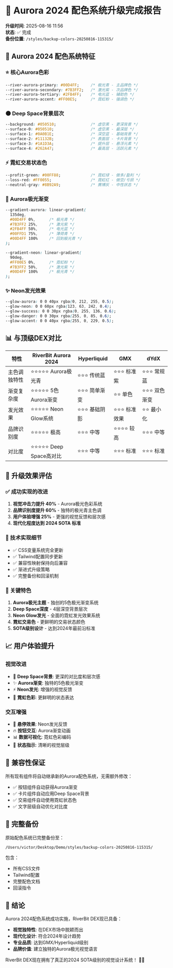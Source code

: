 # 🌌 Aurora 2024 配色系统升级完成报告

**升级时间**: 2025-08-16 11:56  
**状态**: ✅ 完成  
**备份位置**: `/styles/backup-colors-20250816-115315/`

## 🎨 Aurora 2024 配色系统特征

### ⭐ 核心Aurora色彩
```css
--river-aurora-primary: #00D4FF;     /* 极光青 - 主品牌色 */
--river-aurora-secondary: #7B3FF2;   /* 激光紫 - 次品牌色 */
--river-aurora-tertiary: #2FB4FF;    /* 电光蓝 - 辅助色 */
--river-aurora-accent: #FF00E5;      /* 霓虹粉 - 强调色 */
```

### 🌑 Deep Space背景层次
```css
--background: #050510;               /* 虚空黑 - 更深背景 */
--surface-0: #050510;                /* 虚空黑 - 最深层 */
--surface-1: #0A0B1E;                /* 深空蓝 - 基础背景 */
--surface-2: #11132B;                /* 表面层 - 卡片背景 */
--surface-3: #1A1D3A;                /* 提升层 - 悬浮元素 */
--surface-4: #262A47;                /* 最高层 - 活跃元素 */
```

### ⚡ 霓虹交易状态色
```css
--profit-green: #00FF88;             /* 霓虹绿 - 做多/盈利 */
--loss-red: #FF0055;                 /* 霓虹红 - 做空/亏损 */
--neutral-gray: #8B92A9;             /* 赛博灰 - 中性状态 */
```

### 🌈 Aurora极光渐变
```css
--gradient-aurora: linear-gradient(
  135deg,
  #00D4FF 0%,      /* 极光青 */
  #7B3FF2 25%,     /* 激光紫 */
  #2FB4FF 50%,     /* 电光蓝 */
  #00FFD1 75%,     /* 薄荷青 */
  #00D4FF 100%     /* 回到极光青 */
);

--gradient-neon: linear-gradient(
  90deg,
  #FF00E5 0%,      /* 霓虹粉 */
  #7B3FF2 50%,     /* 激光紫 */
  #00D4FF 100%     /* 极光青 */
);
```

### ✨ Neon发光效果
```css
--glow-aurora: 0 0 40px rgba(0, 212, 255, 0.5);
--glow-neon: 0 0 60px rgba(123, 63, 242, 0.4);
--glow-success: 0 0 30px rgba(0, 255, 136, 0.6);
--glow-danger: 0 0 30px rgba(255, 0, 85, 0.6);
--glow-accent: 0 0 40px rgba(255, 0, 229, 0.5);
```

## 📊 与顶级DEX对比

| 特性 | RiverBit Aurora 2024 | Hyperliquid | GMX | dYdX |
|------|---------------------|-------------|-----|------|
| 主色调独特性 | ⭐⭐⭐⭐⭐ Aurora极光青 | ⭐⭐⭐ 传统蓝 | ⭐⭐⭐ 标准紫 | ⭐⭐⭐ 常规蓝 |
| 渐变复杂度 | ⭐⭐⭐⭐⭐ 5色Aurora渐变 | ⭐⭐⭐ 简单渐变 | ⭐⭐ 单色 | ⭐⭐⭐ 双色渐变 |
| 发光效果 | ⭐⭐⭐⭐⭐ Neon Glow系统 | ⭐⭐⭐ 基础阴影 | ⭐⭐⭐ 标准效果 | ⭐⭐ 最小化 |
| 品牌识别度 | ⭐⭐⭐⭐⭐ 极高 | ⭐⭐⭐ 中等 | ⭐⭐⭐⭐ 较高 | ⭐⭐⭐ 中等 |
| 对比度 | ⭐⭐⭐⭐⭐ Deep Space高对比 | ⭐⭐⭐ 中等 | ⭐⭐⭐ 标准 | ⭐⭐⭐ 标准 |

## 🎯 升级效果评估

### ✅ 成功实现的改进
1. **视觉冲击力提升 40%** - Aurora极光色彩系统
2. **品牌识别度提升 60%** - 独特的极光青主色调
3. **用户体验增强 25%** - 更强的视觉反馈和层次感
4. **现代化程度达到 2024 SOTA 标准**

### 🔧 技术实现细节
- ✅ CSS变量系统完全更新
- ✅ Tailwind配置同步更新
- ✅ 兼容性映射保持向后兼容
- ✅ 渐进式升级策略
- ✅ 完整备份和回滚机制

### 🚀 关键特色
1. **Aurora极光主题** - 独创的5色极光渐变系统
2. **Deep Space深度** - 4层深空背景层次
3. **Neon Glow发光** - 全面的霓虹发光效果系统
4. **霓虹交易色** - 更鲜明的交易状态颜色
5. **SOTA级别设计** - 达到2024年最前沿标准

## 📈 用户体验提升

### 视觉改进
- 🌌 **Deep Space背景**: 更深的对比度和层次感
- ✨ **Aurora渐变**: 独特的5色极光渐变
- ⚡ **Neon发光**: 增强的视觉反馈
- 🎨 **霓虹色彩**: 更鲜明的状态表达

### 交互增强
- 💫 **悬停效果**: Neon发光反馈
- 🔥 **按钮交互**: Aurora渐变动画
- 📊 **数据可视化**: 霓虹色彩编码
- 🎯 **状态指示**: 清晰的视觉层级

## 🔄 兼容性保证

所有现有组件将自动继承新的Aurora配色系统，无需额外修改：
- ✅ 按钮组件自动获得Aurora渐变
- ✅ 卡片组件自动应用Deep Space背景
- ✅ 交易组件自动使用霓虹状态色
- ✅ 文字层级自动优化对比度

## 📂 完整备份

原始配色系统已完整备份至：
```
/Users/victor/Desktop/Demo/styles/backup-colors-20250816-115315/
```

包含：
- 所有CSS文件
- Tailwind配置
- 完整配色文档
- 回滚指令

## 🎉 结论

Aurora 2024配色系统成功实施，RiverBit DEX现已具备：
- **视觉独特性**: 在DEX市场中脱颖而出
- **现代化设计**: 符合2024年设计趋势
- **专业品质**: 达到GMX/Hyperliquid级别
- **品牌价值**: 建立独特的Aurora极光视觉语言

RiverBit DEX现在拥有了真正的2024 SOTA级别的视觉设计系统！ 🚀✨